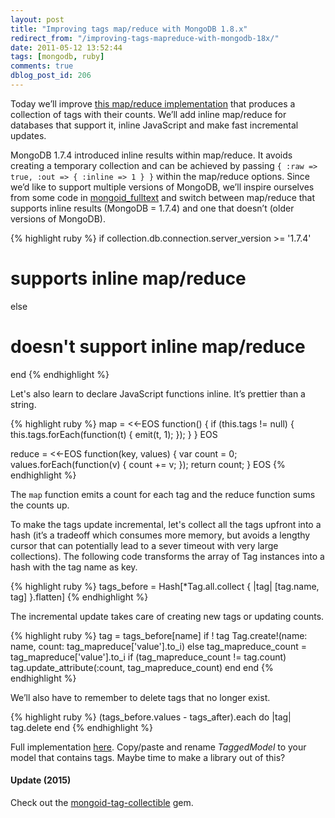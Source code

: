 ```yaml
---
layout: post
title: "Improving tags map/reduce with MongoDB 1.8.x"
redirect_from: "/improving-tags-mapreduce-with-mongodb-18x/"
date: 2011-05-12 13:52:44
tags: [mongodb, ruby]
comments: true
dblog_post_id: 206
---
```

Today we’ll improve [this map/reduce implementation](http://markembling.info/2010/11/using-map-reduce-in-a-mongodb-app) that produces a collection of tags with their counts. We’ll add inline map/reduce for databases that support it, inline JavaScript and make fast incremental updates.

MongoDB 1.7.4 introduced inline results within map/reduce. It avoids creating a temporary collection and can be achieved by passing `{ :raw => true, :out => { :inline => 1 } }` within the map/reduce options. Since we’d like to support multiple versions of MongoDB, we’ll inspire ourselves from some code in [mongoid_fulltext](https://github.com/aaw/mongoid_fulltext) and switch between map/reduce that supports inline results (MongoDB = 1.7.4) and one that doesn’t (older versions of MongoDB).

{% highlight ruby %}
if collection.db.connection.server_version >= '1.7.4'
  # supports inline map/reduce
else
  # doesn't support inline map/reduce
end
{% endhighlight %}

Let's also learn to declare JavaScript functions inline. It’s prettier than a string.

{% highlight ruby %}
map = <<-EOS
  function() {
    if (this.tags != null) {
      this.tags.forEach(function(t) {
        emit(t, 1);
      });
    }
  }
EOS

reduce = <<-EOS
  function(key, values) {
    var count = 0;
    values.forEach(function(v) { count += v; });
    return count;
  }
EOS
{% endhighlight %}

The `map` function emits a count for each tag and the reduce function sums the counts up.

To make the tags update incremental, let's collect all the tags upfront into a hash (it’s a tradeoff which consumes more memory, but avoids a lengthy cursor that can potentially lead to a sever timeout with very large collections). The following code transforms the array of Tag instances into a hash with the tag name as key.

{% highlight ruby %}
tags_before = Hash[*Tag.all.collect { |tag|
  [tag.name, tag]
}.flatten]
{% endhighlight %}

The incremental update takes care of creating new tags or updating counts.

{% highlight ruby %}
tag = tags_before[name]
if ! tag
  Tag.create!(name: name, count: tag_mapreduce['value'].to_i)
else
  tag_mapreduce_count = tag_mapreduce['value'].to_i
  if (tag_mapreduce_count != tag.count)
    tag.update_attribute(:count, tag_mapreduce_count)
  end
end
{% endhighlight %}

We’ll also have to remember to delete tags that no longer exist.

{% highlight ruby %}
(tags_before.values - tags_after).each do |tag|
  tag.delete
end
{% endhighlight %}

Full implementation [here](https://gist.github.com/968519). Copy/paste and rename _TaggedModel_ to your model that contains tags. Maybe time to make a library out of this?

#### Update (2015)

Check out the [mongoid-tag-collectible](https://github.com/dblock/mongoid-tag-collectible) gem.
